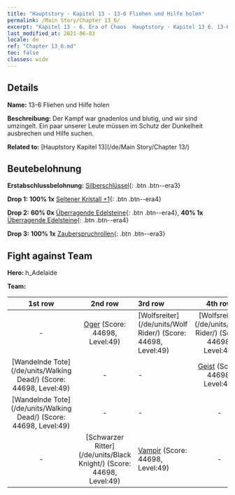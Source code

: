 ```yaml
---
title: "Hauptstory - Kapitel 13 - 13-6 Fliehen und Hilfe holen"
permalink: /Main Story/Chapter 13_6/
excerpt: "Kapitel 13 - 6. Era of Chaos  Hauptstory - Kapitel 13_6. 13-6 Fliehen und Hilfe holen"
last_modified_at: 2021-06-03
locale: de
ref: "Chapter 13_6.md"
toc: false
classes: wide
---
```


## Details

 **Name:** 13-6 Fliehen und Hilfe holen

 **Beschreibung:** Der Kampf war gnadenlos und blutig, und wir sind umzingelt. Ein paar unserer Leute müssen im Schutz der Dunkelheit ausbrechen und Hilfe suchen.

 **Related to:** [Hauptstory Kapitel 13](/de/Main Story/Chapter 13/)

## Beutebelohnung

 **Erstabschlussbelohnung:** [Silberschlüssel](/ItemsDE/con_693/){: .btn .btn--era3}

 **Drop 1:** **100% 1x** [Seltener Kristall +1](/ItemsDE/mat_45/){: .btn .btn--era4}

 **Drop 2:** **60% 0x** [Überragende Edelsteine](/ItemsDE/mat_37/){: .btn .btn--era4}, **40% 1x** [Überragende Edelsteine](/ItemsDE/mat_37/){: .btn .btn--era4}

 **Drop 3:** **100% 1x** [Zauberspruchrollen](/ItemsDE/con_694/){: .btn .btn--era3}


## Fight against Team
 **Hero:** h_Adelaide

 **Team:**


  | 1st row | 2nd row | 3rd row | 4th row |
  |:----:|:----:|:----|:----:|
  | - | [Oger](/de/units/Ogre/) (Score: 44698, Level:49)  | [Wolfsreiter](/de/units/Wolf Rider/) (Score: 44698, Level:49)  | [Wolfsreiter](/de/units/Wolf Rider/) (Score: 44698, Level:49)  |
  | [Wandelnde Tote](/de/units/Walking Dead/) (Score: 44698, Level:49)  | - | - | [Geist](/de/units/Wight/) (Score: 44698, Level:49)  |
  | [Wandelnde Tote](/de/units/Walking Dead/) (Score: 44698, Level:49)  | - | - | - |
  | - | [Schwarzer Ritter](/de/units/Black Knight/) (Score: 44698, Level:49)  | [Vampir](/de/units/Vampire/) (Score: 44698, Level:49)  | - |


